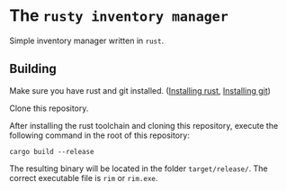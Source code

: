 # The `rusty inventory manager`

Simple inventory manager written in `rust`.

## Building
Make sure you have rust and git installed. ([Installing rust](https://rustup.rs/), [Installing git](https://git-scm.com/downloads))

Clone this repository.

After installing the rust toolchain and cloning this repository, execute the following command in the root of this repository:
```
cargo build --release
```
The resulting binary will be located in the folder `target/release/`. The correct executable file is `rim` or `rim.exe`.

